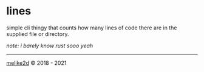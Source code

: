 # lines

simple cli thingy that counts how many lines of code there are in the supplied file or directory.

*note: i barely know rust sooo yeah*

---

[melike2d](https://dimensional.fun) &copy; 2018 - 2021

